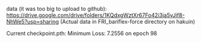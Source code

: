 data (it was too big to upload to github): https://drive.google.com/drive/folders/1KQdxgWztXr67Fo42i3ja5yJif8-NhWe5?usp=sharing
(Actual data in FRI_bariflex-force directory on hakuin)

Current checkpoint.pth:
Minimum Loss: 7.2556 on epoch 98
